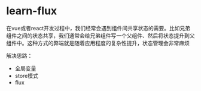 # learn-flux

在vue或者react开发过程中，我们经常会遇到组件间共享状态的需要。比如兄弟组件之间的状态共享，我们通常会给兄弟组件写一个父组件、然后将状态提升到父组件中。这种方式的弊端就是随着应用程度的复杂性提升，状态管理会非常麻烦

解决思路：
 * 全局变量
 * store模式
 * flux
